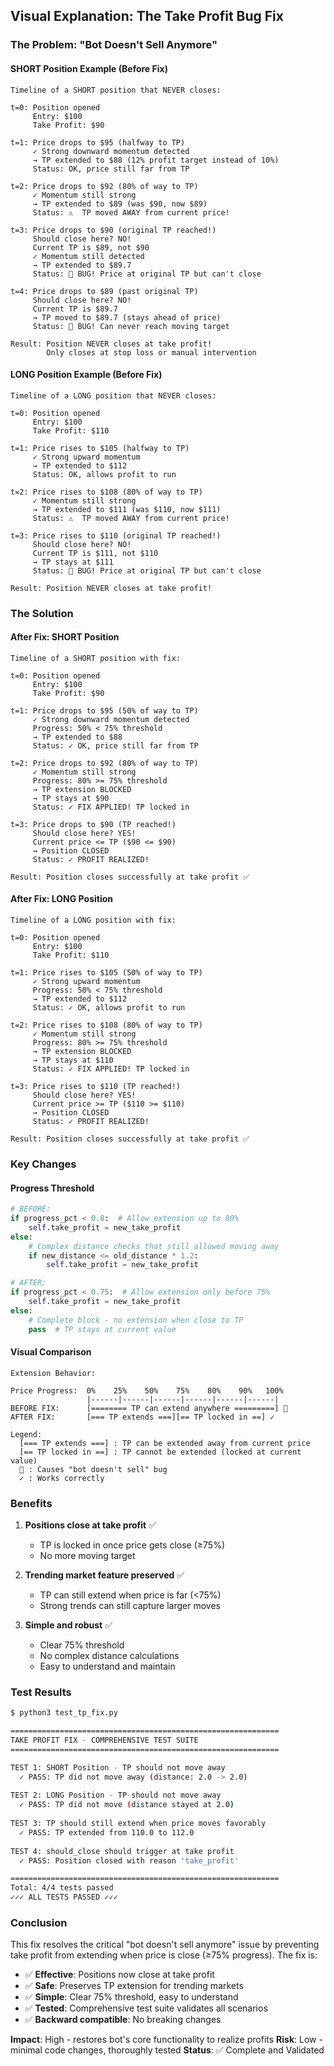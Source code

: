## Visual Explanation: The Take Profit Bug Fix

### The Problem: "Bot Doesn't Sell Anymore"

#### SHORT Position Example (Before Fix)

```
Timeline of a SHORT position that NEVER closes:

t=0: Position opened
     Entry: $100
     Take Profit: $90

t=1: Price drops to $95 (halfway to TP)
     ✓ Strong downward momentum detected
     → TP extended to $88 (12% profit target instead of 10%)
     Status: OK, price still far from TP

t=2: Price drops to $92 (80% of way to TP)
     ✓ Momentum still strong
     → TP extended to $89 (was $90, now $89)
     Status: ⚠️  TP moved AWAY from current price!
     
t=3: Price drops to $90 (original TP reached!)
     Should close here? NO!
     Current TP is $89, not $90
     ✓ Momentum still detected
     → TP extended to $89.7
     Status: 🔴 BUG! Price at original TP but can't close
     
t=4: Price drops to $89 (past original TP)
     Should close here? NO!
     Current TP is $89.7
     → TP moved to $89.7 (stays ahead of price)
     Status: 🔴 BUG! Can never reach moving target
     
Result: Position NEVER closes at take profit!
        Only closes at stop loss or manual intervention
```

#### LONG Position Example (Before Fix)

```
Timeline of a LONG position that NEVER closes:

t=0: Position opened
     Entry: $100
     Take Profit: $110

t=1: Price rises to $105 (halfway to TP)
     ✓ Strong upward momentum
     → TP extended to $112
     Status: OK, allows profit to run

t=2: Price rises to $108 (80% of way to TP)
     ✓ Momentum still strong
     → TP extended to $111 (was $110, now $111)
     Status: ⚠️  TP moved AWAY from current price!

t=3: Price rises to $110 (original TP reached!)
     Should close here? NO!
     Current TP is $111, not $110
     → TP stays at $111
     Status: 🔴 BUG! Price at original TP but can't close
     
Result: Position NEVER closes at take profit!
```

### The Solution

#### After Fix: SHORT Position

```
Timeline of a SHORT position with fix:

t=0: Position opened
     Entry: $100
     Take Profit: $90

t=1: Price drops to $95 (50% of way to TP)
     ✓ Strong downward momentum detected
     Progress: 50% < 75% threshold
     → TP extended to $88
     Status: ✓ OK, price still far from TP

t=2: Price drops to $92 (80% of way to TP)
     ✓ Momentum still strong
     Progress: 80% >= 75% threshold
     → TP extension BLOCKED
     → TP stays at $90
     Status: ✓ FIX APPLIED! TP locked in
     
t=3: Price drops to $90 (TP reached!)
     Should close here? YES!
     Current price <= TP ($90 <= $90)
     → Position CLOSED
     Status: ✓ PROFIT REALIZED!
     
Result: Position closes successfully at take profit ✅
```

#### After Fix: LONG Position

```
Timeline of a LONG position with fix:

t=0: Position opened
     Entry: $100
     Take Profit: $110

t=1: Price rises to $105 (50% of way to TP)
     ✓ Strong upward momentum
     Progress: 50% < 75% threshold
     → TP extended to $112
     Status: ✓ OK, allows profit to run

t=2: Price rises to $108 (80% of way to TP)
     ✓ Momentum still strong
     Progress: 80% >= 75% threshold
     → TP extension BLOCKED
     → TP stays at $110
     Status: ✓ FIX APPLIED! TP locked in

t=3: Price rises to $110 (TP reached!)
     Should close here? YES!
     Current price >= TP ($110 >= $110)
     → Position CLOSED
     Status: ✓ PROFIT REALIZED!
     
Result: Position closes successfully at take profit ✅
```

### Key Changes

#### Progress Threshold
```python
# BEFORE:
if progress_pct < 0.8:  # Allow extension up to 80%
    self.take_profit = new_take_profit
else:
    # Complex distance checks that still allowed moving away
    if new_distance <= old_distance * 1.2:
        self.take_profit = new_take_profit

# AFTER:
if progress_pct < 0.75:  # Allow extension only before 75%
    self.take_profit = new_take_profit
else:
    # Complete block - no extension when close to TP
    pass  # TP stays at current value
```

#### Visual Comparison

```
Extension Behavior:

Price Progress:  0%    25%    50%    75%    80%    90%   100%
                 |------|------|------|------|------|------|
BEFORE FIX:      [======== TP can extend anywhere =========] 🔴
AFTER FIX:       [=== TP extends ===][== TP locked in ==] ✓

Legend:
  [=== TP extends ===] : TP can be extended away from current price
  [== TP locked in ==] : TP cannot be extended (locked at current value)
  🔴 : Causes "bot doesn't sell" bug
  ✓ : Works correctly
```

### Benefits

1. **Positions close at take profit** ✅
   - TP is locked in once price gets close (≥75%)
   - No more moving target
   
2. **Trending market feature preserved** ✅
   - TP can still extend when price is far (<75%)
   - Strong trends can still capture larger moves
   
3. **Simple and robust** ✅
   - Clear 75% threshold
   - No complex distance calculations
   - Easy to understand and maintain

### Test Results

```bash
$ python3 test_tp_fix.py

============================================================
TAKE PROFIT FIX - COMPREHENSIVE TEST SUITE
============================================================

TEST 1: SHORT Position - TP should not move away
  ✓ PASS: TP did not move away (distance: 2.0 -> 2.0)
  
TEST 2: LONG Position - TP should not move away
  ✓ PASS: TP did not move (distance stayed at 2.0)
  
TEST 3: TP should still extend when price moves favorably
  ✓ PASS: TP extended from 110.0 to 112.0
  
TEST 4: should_close should trigger at take profit
  ✓ PASS: Position closed with reason 'take_profit'

============================================================
Total: 4/4 tests passed
✓✓✓ ALL TESTS PASSED ✓✓✓
```

### Conclusion

This fix resolves the critical "bot doesn't sell anymore" issue by preventing take profit from extending when price is close (≥75% progress). The fix is:

- ✅ **Effective**: Positions now close at take profit
- ✅ **Safe**: Preserves TP extension for trending markets  
- ✅ **Simple**: Clear 75% threshold, easy to understand
- ✅ **Tested**: Comprehensive test suite validates all scenarios
- ✅ **Backward compatible**: No breaking changes

**Impact**: High - restores bot's core functionality to realize profits
**Risk**: Low - minimal code changes, thoroughly tested
**Status**: ✅ Complete and Validated
